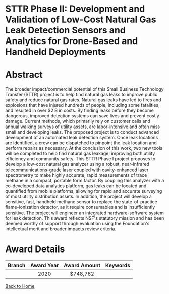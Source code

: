 
STTR Phase II: Development and Validation of Low-Cost Natural Gas Leak Detection Sensors and Analytics for Drone-Based and Handheld Deployments
===============================================================================================================================================

# Abstract


The broader impact/commercial potential of this Small Business Technology Transfer (STTR) project is to help find natural gas leaks to improve public safety and reduce natural gas rates. Natural gas leaks have led to fires and explosions that have injured hundreds of people, including some fatalities, and resulted in over $2 B in costs. By finding leaks before they become dangerous, improved detection systems can save lives and prevent costly damage. Current methods, which primarily rely on customer calls and annual walking surveys of utility assets, are labor-intensive and often miss small and developing leaks. The proposed project is to conduct advanced development of an automated leak detection system. Once leak locations are identified, a crew can be dispatched to pinpoint the leak location and perform repairs as necessary. At the conclusion of this work, two new tools will be completed to help find natural gas leakage, improving both utility efficiency and community safety. This STTR Phase I project proposes to develop a low-cost natural gas analyzer using a robust, near-infrared telecommunications-grade laser coupled with cavity-enhanced laser spectrometry to make highly accurate, rapid measurements of trace methane in a compact, portable form factor. By coupling this analyzer with a co-developed data analytics platform, gas leaks can be located and quantified from mobile platforms, allowing for rapid and accurate surveying of most utility distribution assets. In addition, the project will develop a sensitive, fast, handheld methane sensor to replace the state-of-practice flame-ionization detector, as it require consumables and is insufficiently sensitive. The project will engineer an integrated hardware-software system for leak detection. This award reflects NSF's statutory mission and has been deemed worthy of support through evaluation using the Foundation's intellectual merit and broader impacts review criteria.  

# Award Details

|Branch|Award Year|Award Amount|Keywords|
| :---: | :---: | :---: | :---: |
||2020|$748,762||
  
  


[Back to Home](https://github.com/chrischow/dod_sbir_awards/Reports/JT/#581)